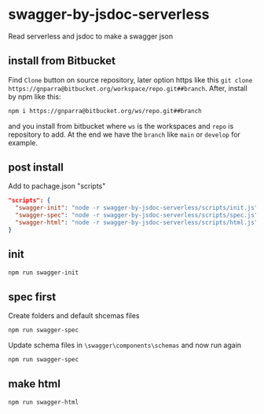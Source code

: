 # swagger-by-jsdoc-serverless
Read serverless and jsdoc to make a swagger json

## install from Bitbucket
Find `Clone` button on source repository, later option https like this `git clone https://gnparra@bitbucket.org/workspace/repo.git##branch`. After, install by npm like this:
```sh
npm i https://gnparra@bitbucket.org/ws/repo.git##branch
```
and you install from bitbucket where `ws` is the workspaces and `repo` is repository to add. At the end we have the `branch` like `main` or `develop` for example. 

## post install
Add to pachage.json "scripts"
```json
"scripts": {
  "swagger-init": "node -r swagger-by-jsdoc-serverless/scripts/init.js",
  "swagger-spec": "node -r swagger-by-jsdoc-serverless/scripts/spec.js",
  "swagger-html": "node -r swagger-by-jsdoc-serverless/scripts/html.js"
}
```  

## init
```sh
npm run swagger-init
```

## spec first
Create folders and default shcemas files
```sh
npm run swagger-spec
```
Update schema files in `\swagger\components\schemas` and now run again
```sh
npm run swagger-spec
```

## make html
```sh
npm run swagger-html
```
